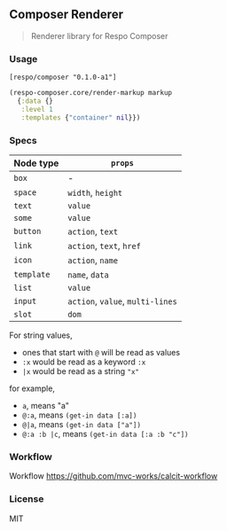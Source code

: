 
Composer Renderer
----

> Renderer library for Respo Composer

### Usage

```edn
[respo/composer "0.1.0-a1"]
```

```clojure
(respo-composer.core/render-markup markup
  {:data {}
   :level 1
   :templates {"container" nil}})
```

### Specs

Node type | `props`
--- | ---
`box` | -
`space` | `width`, `height`
`text` | `value`
`some` | `value`
`button` | `action`, `text`
`link` | `action`, `text`, `href`
`icon` | `action`, `name`
`template` | `name`, `data`
`list` | `value`
`input` |  `action`, `value`, `multi-lines`
`slot` | `dom`

For string values,

* ones that start with `@` will be read as values
* `:x` would be read as a keyword `:x`
* `|x` would be read as a string `"x"`

for example,

* `a`, means "a"
* `@:a`, means `(get-in data [:a])`
* `@|a`, means `(get-in data ["a"])`
* `@:a :b |c`, means `(get-in data [:a :b "c"])`

### Workflow

Workflow https://github.com/mvc-works/calcit-workflow

### License

MIT
